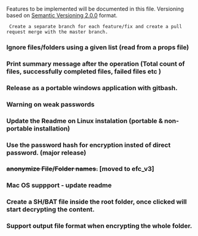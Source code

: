 Features to be implemented will be documented in this file.
Versioning based on [Semantic Versioning 2.0.0](http://semver.org/) format.

``` Create a separate branch for each feature/fix and create a pull request merge with the master branch.```

### Ignore files/folders using a given list (read from a props file)

### Print summary message after the operation (Total count of files, successfully completed files, failed files etc )

### Release as a portable windows application with gitbash.

### Warning on weak passwords

### Update the Readme on Linux instalation (portable & non-portable installation)

### Use the password hash for encryption insted of direct password. (major release)


### ~~anonymize File/Folder names.~~ [moved to efc_v3]

### Mac OS suppport - update readme

### Create a SH/BAT file inside the root folder, once clicked will start decrypting the content.

### Support output file format when encrypting the whole folder. 
